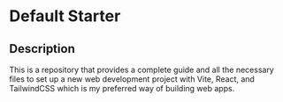 # Default Starter

## Description

This is a repository that provides a complete guide and all the necessary files to set up a new web development project with Vite, React, and TailwindCSS which is my preferred way of building web apps.
